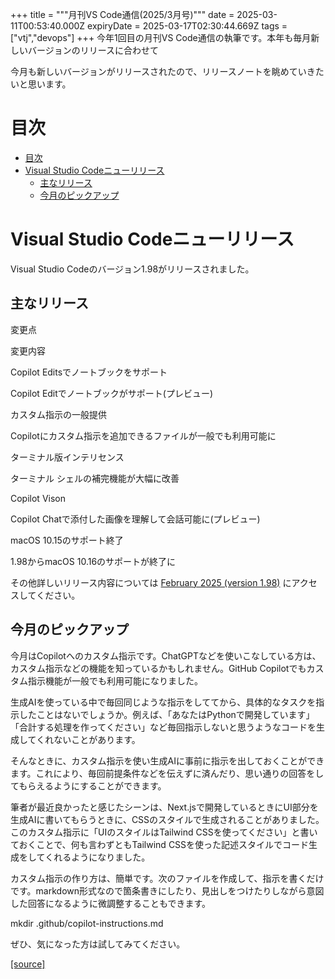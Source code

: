 +++
title = """月刊VS Code通信(2025/3月号)"""
date = 2025-03-11T00:53:40.000Z
expiryDate = 2025-03-17T02:30:44.669Z
tags = ["vtj","devops"]
+++
今年1回目の月刊VS Code通信の執筆です。本年も毎月新しいバージョンのリリースに合わせて

今月も新しいバージョンがリリースされたので、リリースノートを眺めていきたいと思います。

目次
==

*   [目次](#目次)
*   [Visual Studio Codeニューリリース](#Visual-Studio-Codeニューリリース)
    *   [主なリリース](#主なリリース)
    *   [今月のピックアップ](#今月のピックアップ)

Visual Studio Codeニューリリース
=========================

Visual Studio Codeのバージョン1.98がリリースされました。

主なリリース
------

変更点

変更内容

Copilot Editsでノートブックをサポート

Copilot Editでノートブックがサポート(プレビュー)

カスタム指示の一般提供

Copilotにカスタム指示を追加できるファイルが一般でも利用可能に

ターミナル版インテリセンス

ターミナル シェルの補完機能が大幅に改善

Copilot Vison

Copilot Chatで添付した画像を理解して会話可能に(プレビュー)

macOS 10.15のサポート終了

1.98からmacOS 10.16のサポートが終了に

その他詳しいリリース内容については [February 2025 (version 1.98)](https://code.visualstudio.com/updates/v1_98) にアクセスしてください。

今月のピックアップ
---------

今月はCopilotへのカスタム指示です。ChatGPTなどを使いこなしている方は、カスタム指示などの機能を知っているかもしれません。GitHub Copilotでもカスタム指示機能が一般でも利用可能になりました。

生成AIを使っている中で毎回同じような指示をしててから、具体的なタスクを指示したことはないでしょうか。例えば、「あなたはPythonで開発しています」「合計する処理を作ってください」など毎回指示しないと思うようなコードを生成してくれないことがあります。

そんなときに、カスタム指示を使い生成AIに事前に指示を出しておくことができます。これにより、毎回前提条件などを伝えずに済んだり、思い通りの回答をしてもらえるようにすることができます。

筆者が最近良かったと感じたシーンは、Next.jsで開発しているときにUI部分を生成AIに書いてもらうときに、CSSのスタイルで生成されることがありました。このカスタム指示に「UIのスタイルはTailwind CSSを使ってください」と書いておくことで、何も言わずともTailwind CSSを使った記述スタイルでコード生成をしてくれるようになりました。

カスタム指示の作り方は、簡単です。次のファイルを作成して、指示を書くだけです。markdown形式なので箇条書きにしたり、見出しをつけたりしながら意図した回答になるように微調整することもできます。

mkdir .github/copilot-instructions.md

ぜひ、気になった方は試してみてください。

[[source]](https://devops-blog.virtualtech.jp/entry/20250311/1741654420)
